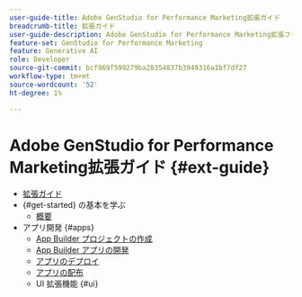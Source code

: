 ```yaml
---
user-guide-title: Adobe GenStudio for Performance Marketing拡張ガイド
breadcrumb-title: 拡張ガイド
user-guide-description: Adobe GenStudio for Performance Marketing拡張フレームワークの機能を探索します。
feature-set: GenStudio for Performance Marketing
feature: Generative AI
role: Developer
source-git-commit: bcf969f599279ba28354837b3949316a1bf7df27
workflow-type: tm+mt
source-wordcount: '52'
ht-degree: 1%

---
```



# Adobe GenStudio for Performance Marketing拡張ガイド {#ext-guide}

+ [拡張ガイド](home.md)
+ {#get-started} の基本を学ぶ
   + [概要](overview.md)
+ アプリ開発 {#apps}
   + [App Builder プロジェクトの作成](create-project.md)
   + [App Builder アプリの開発](create-app.md)
   + [アプリのデプロイ](deploy-app.md)
   + [アプリの配布](distribute-app.md)
   + UI 拡張機能 {#ui}
